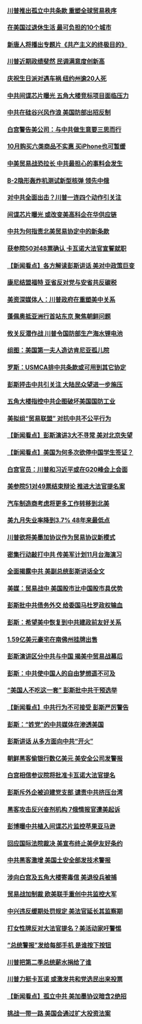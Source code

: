 #### [川普推出孤立中共条款 重塑全球贸易秩序](../pages/nsc412/n10767738.md?t=10080632) 

#### [在美国过退休生活 最可负担的10个城市](../pages/nsc412/n10765527.md?t=10080632) 

#### [新唐人将播出专题片《共产主义的终极目的》](../pages/nsc412/n10767004.md?t=10080632) 

#### [川普近期政绩斐然 民调满意度创新高](../pages/nsc412/n10767124.md?t=10080632) 

#### [庆祝生日派对遇车祸 纽约州逾20人死](../pages/nsc412/n10767006.md?t=10080632) 

#### [中共间谍芯片曝光 五角大楼竞标项目面临压力](../pages/nsc412/n10767062.md?t=10080632) 

#### [中共在硅谷兴风作浪 美国防部出招反制](../pages/nsc412/n10766985.md?t=10080632) 

#### [白宫警告美公司：与中共做生意要三思而行](../pages/nsc412/n10766026.md?t=10080632) 

#### [10月购买六类商品不实惠 买iPhone也可暂缓](../pages/nsc412/n10764637.md?t=10080632) 

#### [中美贸易战恐拉长 中共最担心的事料会发生](../pages/nsc412/n10765864.md?t=10080632) 

#### [B-2隐形轰炸机测试新型核弹 领先中俄](../pages/nsc412/n10764610.md?t=10080632) 

#### [对中共全面出击？川普一连四个动作引关注](../pages/nsc412/n10765620.md?t=10080632) 

#### [间谍芯片曝光 或改变美高科企在华供应链](../pages/nsc412/n10765631.md?t=10080632) 

#### [中共为何指责北美贸易协定中的新条款](../pages/nsc412/n10764045.md?t=10080632) 

#### [获参院50对48票确认 卡瓦诺大法官宣誓就职](../pages/nsc412/n10765530.md?t=10080632) 

#### [【新闻看点】各方解读彭斯讲话 美对中政策巨变](../pages/nsc412/n10765366.md?t=10080632) 

#### [康尼结盟福特 亚省反对党与安省共反碳税](../pages/nsc412/n10765623.md?t=10080632) 

#### [美资深媒体人：川普政府在重塑美中关系](../pages/nsc412/n10764264.md?t=10080632) 

#### [蓬佩奥抵亚洲行首站东京 聚焦朝鲜问题](../pages/nsc412/n10765171.md?t=10080632) 

#### [攸关反潜作战 川普令国防部生产海水锂电池](../pages/nsc412/n10765089.md?t=10080632) 

#### [组图：美国第一夫人造访肯尼亚孤儿院](../pages/nsc412/n10764950.md?t=10080632) 

#### [罗斯：USMCA排中共条款或可用到其它协定](../pages/nsc412/n10764388.md?t=10080632) 

#### [彭斯抨击中共引关注 大陆民众望进一步施压](../pages/nsc412/n10764345.md?t=10080632) 

#### [五角大楼指控中共企图破坏美国国防工业](../pages/nsc412/n10763942.md?t=10080632) 

#### [美拟组“贸易联盟” 对抗中共不公平行为](../pages/nsc412/n10764268.md?t=10080632) 

#### [【新闻看点】彭斯演讲3大不寻常 美对北京失望](../pages/nsc412/n10764060.md?t=10080632) 

#### [【新闻看点】美国为何多次欲停中国学生签证？](../pages/nsc412/n10763657.md?t=10080632) 

#### [白宫官员：川普和习近平或在G20峰会上会面](../pages/nsc412/n10764121.md?t=10080632) 

#### [美参院51对49票结束辩论 推进大法官提名案](../pages/nsc412/n10763808.md?t=10080632) 

#### [汽车制造商考虑将更多工作转移到北美](../pages/nsc412/n10763718.md?t=10080632) 

#### [美九月失业率降到3.7% 48年来最低点](../pages/nsc412/n10763563.md?t=10080632) 

#### [川普欲将美墨加协议作为贸易协议新模式](../pages/nsc412/n10763656.md?t=10080632) 

#### [密集行动敲打中共 传美军计划11月台海演习](../pages/nsc412/n10762348.md?t=10080632) 

#### [全面揭露中共 美副总统彭斯讲话全文](../pages/nsc412/n10762304.md?t=10080632) 

#### [美媒：贸易战中 美国股市比中国股市具优势](../pages/nsc412/n10762779.md?t=10080632) 

#### [彭斯批中共债务外交 给委国马杜罗政权输血](../pages/nsc412/n10762269.md?t=10080632) 

#### [彭斯：希望美中恢复到中共建政前友好关系](../pages/nsc412/n10761924.md?t=10080632) 

#### [1.59亿美元豪宅在南佛州挂牌出售](../pages/nsc412/n10762009.md?t=10080632) 

#### [彭斯演讲区分中共与中国 揭美中贸易战幕后](../pages/nsc412/n10761289.md?t=10080632) 

#### [彭斯：中共使中国人的自由梦想遥不可及](../pages/nsc412/n10761634.md?t=10080632) 

#### [“美国人不吃这一套” 彭斯批中共干预选举](../pages/nsc412/n10760952.md?t=10080632) 

#### [【新闻看点】中共行为不可接受 彭斯严厉警告](../pages/nsc412/n10761342.md?t=10080632) 

#### [彭斯：“姓党”的中共媒体在渗透美国](../pages/nsc412/n10761606.md?t=10080632) 

#### [彭斯讲话 从多方面向中共“开火”](../pages/nsc412/n10760650.md?t=10080632) 

#### [朝鲜黑客偷银行数亿美元 美安全公司发警报](../pages/nsc412/n10761499.md?t=10080632) 

#### [白宫相信参议院将批准卡瓦诺大法官提名](../pages/nsc412/n10761147.md?t=10080632) 

#### [彭斯斥外企被迫建党支部 谴责中共挤压台湾](../pages/nsc412/n10761443.md?t=10080632) 

#### [黑客攻击反兴奋剂机构  7俄情报官遭美起诉](../pages/nsc412/n10761055.md?t=10080632) 

#### [彭博曝中共植入间谍芯片监控苹果亚马逊](../pages/nsc412/n10761192.md?t=10080632) 

#### [回应国际法院裁决 美宣布终止美伊友好条约](../pages/nsc412/n10760153.md?t=10080632) 

#### [中共黑客激增 美国土安全部发技术警报](../pages/nsc412/n10760423.md?t=10080632) 

#### [涉向白宫及五角大楼寄毒信 美退役兵被捕](../pages/nsc412/n10759571.md?t=10080632) 

#### [贸易战加制裁 欧美联手重创中共监控大军](../pages/nsc412/n10759231.md?t=10080632) 

#### [中兴违反缓期处罚规定 美法官延长其监察期](../pages/nsc412/n10759508.md?t=10080632) 

#### [打女性牌反对大法官提名？美活动家吁警惕](../pages/nsc412/n10759145.md?t=10080632) 

#### [“总统警报”发给每部手机  是谁按下按钮](../pages/nsc412/n10759228.md?t=10080632) 

#### [川普把第二季总统薪水捐给了谁](../pages/nsc412/n10759156.md?t=10080632) 

#### [川普力挺卡瓦诺 或激发共和党选民出来投票](../pages/nsc412/n10758734.md?t=10080632) 

#### [【新闻看点】孤立中共 美加墨协议暗含2绝招](../pages/nsc412/n10758960.md?t=10080632) 

#### [挑战一带一路 美国会通过扩大投资法案](../pages/nsc412/n10759148.md?t=10080632) 

